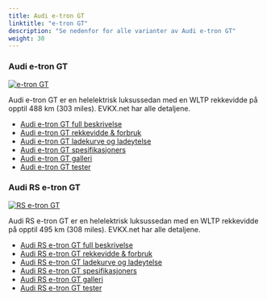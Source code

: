 ```yaml
---
title: Audi e-tron GT
linktitle: "e-tron GT"
description: "Se nedenfor for alle varianter av Audi e-tron GT"
weight: 30
---
```

### Audi e-tron GT

<a href="e-tron_gt/"><img src="https://media.evkx.net/multimedia/models/audi/e-tron_gt/e-tron_gt/main_1_st.jpg" class="img-fluid" alt="e-tron GT" ></a>

Audi e-tron GT er en helelektrisk luksussedan med en WLTP rekkevidde på opptil 488 km (303 miles). EVKX.net har alle detaljene. 

- [Audi e-tron GT full beskrivelse](e-tron_gt/)
- [Audi e-tron GT rekkevidde & forbruk](e-tron_gt/rangeandconsumption)
- [Audi e-tron GT ladekurve og ladeytelse](e-tron_gt/chargingcurve)
- [Audi e-tron GT spesifikasjoners](e-tron_gt/specifications)
- [Audi e-tron GT galleri](e-tron_gt/gallery)
- [Audi e-tron GT tester](e-tron_gt/reviews)

### Audi RS e-tron GT

<a href="rs_e-tron_gt/"><img src="https://media.evkx.net/multimedia/models/audi/e-tron_gt/rs_e-tron_gt/main_1_st.jpg" class="img-fluid" alt="RS e-tron GT" ></a>

Audi RS e-tron GT er en helelektrisk luksussedan med en WLTP rekkevidde på opptil 495 km (308 miles). EVKX.net har alle detaljene. 

- [Audi RS e-tron GT full beskrivelse](rs_e-tron_gt/)
- [Audi RS e-tron GT rekkevidde & forbruk](rs_e-tron_gt/rangeandconsumption)
- [Audi RS e-tron GT ladekurve og ladeytelse](rs_e-tron_gt/chargingcurve)
- [Audi RS e-tron GT spesifikasjoners](rs_e-tron_gt/specifications)
- [Audi RS e-tron GT galleri](rs_e-tron_gt/gallery)
- [Audi RS e-tron GT tester](rs_e-tron_gt/reviews)

